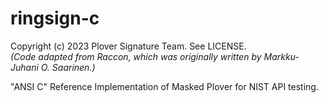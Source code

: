 #	ringsign-c

Copyright (c) 2023 Plover Signature Team. See LICENSE.    
*(Code adapted from Raccon, which was originally written by Markku-Juhani O. Saarinen.)*

"ANSI C" Reference Implementation of Masked Plover for NIST API testing.

